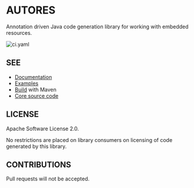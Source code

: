 # AUTORES

Annotation driven Java code generation library for working with embedded resources.

![ci.yaml](https://github.com/autores-uk/autores/actions/workflows/ci.yaml/badge.svg)

## SEE

 - [Documentation](https://autores.uk)
 - [Examples](code/examples/README.md)
 - [Build](code/README.md) with Maven
 - [Core source code](code/annotations/README.md)

## LICENSE

Apache Software License 2.0.

No restrictions are placed on library consumers on licensing of code generated by this library.

## CONTRIBUTIONS

Pull requests will not be accepted.
